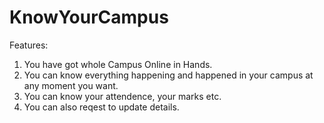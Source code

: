 # KnowYourCampus

Features:

1. You have got whole Campus Online in Hands. 
2. You can know everything happening and happened in your campus at any moment you want. 
3. You can know your attendence, your marks etc. 
4. You can also reqest to update details.